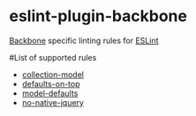 eslint-plugin-backbone
======================

[Backbone](http://backbonejs.org) specific linting rules for [ESLint](http://www.eslint.org)

#List of supported rules

* [collection-model](docs/rules/collection-model.md)
* [defaults-on-top](docs/rules/defaults-on-top.md)
* [model-defaults](docs/rules/model-defaults.md)
* [no-native-jquery](docs/rules/no-native-jquery.md)
